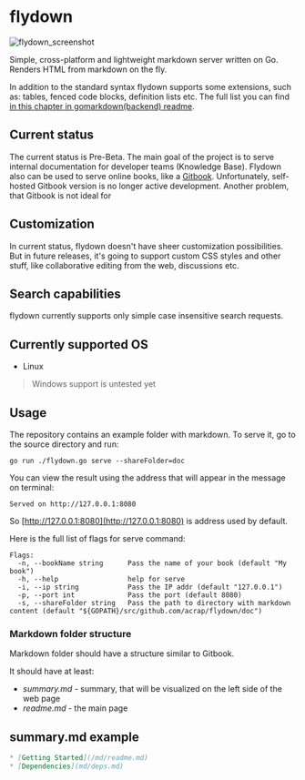 # flydown
![flydown_screenshot](https://i.ibb.co/Fx4j29v/Screenshot-from-2019-12-20-15-38-03.png)

Simple, cross-platform and lightweight markdown server written on Go. Renders HTML from markdown on the fly. 

In addition to the standard syntax flydown supports some extensions, such as: tables, fenced code blocks, definition lists etc. The full list you can find [in this chapter in gomarkdown(backend) readme](https://github.com/gomarkdown/markdown#extensions).

## Current status

The current status is Pre-Beta. The main goal of the project is to serve internal documentation for developer teams (Knowledge Base). 
Flydown also can be used to serve online books, like a [Gitbook](https://github.com/GitbookIO/gitbook). Unfortunately, self-hosted Gitbook version is no longer active development. Another problem, that Gitbook is not ideal for  

## Customization
In current status, flydown doesn't have sheer customization possibilities. 
But in future releases, it's going to support custom CSS styles and other stuff, like collaborative editing from the web, discussions etc.

## Search capabilities 
flydown currently supports only simple case insensitive search requests. 

## Currently supported OS
* Linux

> Windows support is untested yet

## Usage 

The repository contains an example folder with markdown. To serve it, go to the source directory and run:
```
go run ./flydown.go serve --shareFolder=doc 
```
You can view the result using the address that will appear in the message on terminal: 

```
Served on http://127.0.0.1:8080
```
So [http://127.0.0.1:8080](http://127.0.0.1:8080) is address used by default.

Here is the full list of flags for serve command:

```
Flags:
  -n, --bookName string      Pass the name of your book (default "My book")
  -h, --help                 help for serve
  -i, --ip string            Pass the IP addr (default "127.0.0.1")
  -p, --port int             Pass the port (default 8080)
  -s, --shareFolder string   Pass the path to directory with markdown content (default "${GOPATH}/src/github.com/acrap/flydown/doc")
```

### Markdown folder structure

Markdown folder should have a structure similar to Gitbook. 

It should have at least:
* *summary.md* - summary, that will be visualized on the left side of the web page
* *readme.md* - the main page

## summary.md example

```markdown
* [Getting Started](/md/readme.md)
* [Dependencies](md/deps.md)
```

